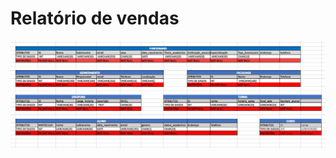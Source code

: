 # Relatório de vendas 
![Tabelas](https://github.com/1GM1910/Banco-de-Dados-Universidade/blob/main/imgs/TABELAS.png)
